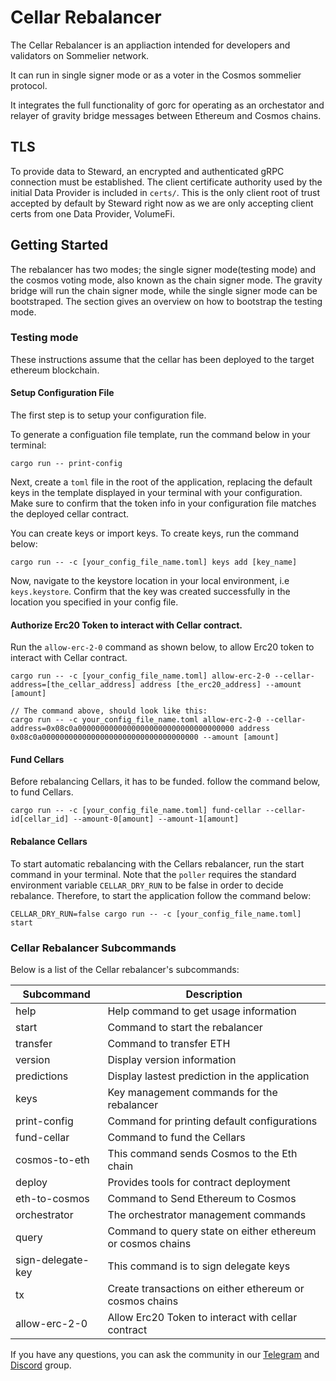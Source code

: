 # Cellar Rebalancer

The Cellar Rebalancer is an appliaction intended for developers and validators on Sommelier network.

It can run in single signer mode or as a voter in the Cosmos sommelier protocol.

It integrates the full functionality of gorc for operating as an orchestator and relayer of gravity bridge messages between Ethereum and Cosmos chains.

## TLS

To provide data to Steward, an encrypted and authenticated gRPC connection must be established. The client certificate authority used by the initial Data Provider is included in `certs/`. This is the only client root of trust accepted by default by Steward right now as we are only accepting client certs from one Data Provider, VolumeFi.

## Getting Started

The rebalancer has two modes; the single signer mode(testing mode) and the cosmos voting mode, also known as the chain signer mode. The gravity bridge will run the chain signer mode, while the single signer mode can be bootstraped. The section gives an overview on how to bootstrap the testing mode.

### Testing mode

These instructions assume that the cellar has been deployed to the target ethereum blockchain.

#### Setup Configuration File
The first step is to setup your configuration file.

To generate a configuation file template, run the command below in your terminal:

```
cargo run -- print-config
```

Next, create a `toml` file in the root of the application, replacing the default keys in the template displayed in your terminal with your configuration. Make sure to confirm that the token info in your configuration file matches the deployed cellar contract.

You can create keys or import keys. To create keys, run the command below:

```
cargo run -- -c [your_config_file_name.toml] keys add [key_name]
```

Now, navigate to the keystore location in your local environment, i.e `keys.keystore`. Confirm that the key was created successfully in the location you specified in your config file.

#### Authorize Erc20 Token to interact with Cellar contract.

Run the `allow-erc-2-0` command as shown below, to allow Erc20 token to interact with Cellar contract.

```
cargo run -- -c [your_config_file_name.toml] allow-erc-2-0 --cellar-address=[the_cellar_address] address [the_erc20_address] --amount [amount]

// The command above, should look like this:
cargo run -- -c your_config_file_name.toml allow-erc-2-0 --cellar-address=0x08c0a00000000000000000000000000000000000 address 0x08c0a00000000000000000000000000000000000 --amount [amount]
```

#### Fund Cellars
Before rebalancing Cellars, it has to be funded. follow the command below, to fund Cellars.

```
cargo run -- -c [your_config_file_name.toml] fund-cellar --cellar-id[cellar_id] --amount-0[amount] --amount-1[amount]
```

#### Rebalance Cellars
To start automatic rebalancing with the Cellars rebalancer, run the start command in your terminal. Note that the `poller` requires the standard environment variable `CELLAR_DRY_RUN` to be false in order to decide rebalance. Therefore, to start the application follow the command below:

```
CELLAR_DRY_RUN=false cargo run -- -c [your_config_file_name.toml] start
```

### Cellar Rebalancer Subcommands

Below is a list of the Cellar rebalancer's subcommands:

| Subcommand        | Description                                                 |
| ----------------- | ----------------------------------------------------------- |
| help              | Help command to get usage information                       |
| start             | Command to start the rebalancer                             |
| transfer          | Command to transfer ETH                                     |
| version           | Display version information                                 |
| predictions       | Display lastest prediction in the application               |
| keys              | Key management commands for the rebalancer                  |
| print-config      | Command for printing default configurations                 |
| fund-cellar       | Command to fund the Cellars                                 |
| cosmos-to-eth     | This command sends Cosmos to the Eth chain                  |
| deploy            | Provides tools for contract deployment                      |
| eth-to-cosmos     | Command to Send Ethereum to Cosmos                          |
| orchestrator      | The orchestrator management commands                        |
| query             | Command to query state on either ethereum or cosmos chains  |
| sign-delegate-key | This command is to sign delegate keys                       |
| tx                | Create transactions on either ethereum or cosmos chains     |
| allow-erc-2-0     | Allow Erc20 Token to interact with cellar contract          |

If you have any questions, you can ask the community in our [Telegram](https://t.me/getsomm) and [Discord](https://discord.com/invite/ZcAYgSBxvY) group.
